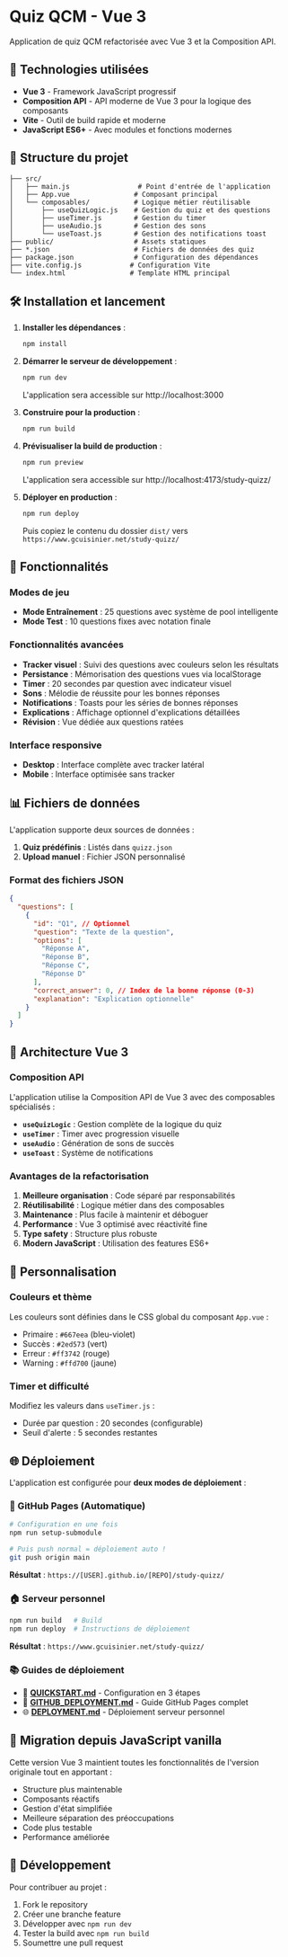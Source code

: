 # Quiz QCM - Vue 3

Application de quiz QCM refactorisée avec Vue 3 et la Composition API.

## 🚀 Technologies utilisées

- **Vue 3** - Framework JavaScript progressif
- **Composition API** - API moderne de Vue 3 pour la logique des composants
- **Vite** - Outil de build rapide et moderne
- **JavaScript ES6+** - Avec modules et fonctions modernes

## 📁 Structure du projet

```
├── src/
│   ├── main.js                 # Point d'entrée de l'application
│   ├── App.vue                # Composant principal
│   └── composables/           # Logique métier réutilisable
│       ├── useQuizLogic.js    # Gestion du quiz et des questions
│       ├── useTimer.js        # Gestion du timer
│       ├── useAudio.js        # Gestion des sons
│       └── useToast.js        # Gestion des notifications toast
├── public/                    # Assets statiques
├── *.json                     # Fichiers de données des quiz
├── package.json               # Configuration des dépendances
├── vite.config.js            # Configuration Vite
└── index.html                # Template HTML principal
```

## 🛠️ Installation et lancement

1. **Installer les dépendances** :
   ```bash
   npm install
   ```

2. **Démarrer le serveur de développement** :
   ```bash
   npm run dev
   ```
   L'application sera accessible sur http://localhost:3000

3. **Construire pour la production** :
   ```bash
   npm run build
   ```

4. **Prévisualiser la build de production** :
   ```bash
   npm run preview
   ```
   L'application sera accessible sur http://localhost:4173/study-quizz/

5. **Déployer en production** :
   ```bash
   npm run deploy
   ```
   Puis copiez le contenu du dossier `dist/` vers `https://www.gcuisinier.net/study-quizz/`

## 🎯 Fonctionnalités

### Modes de jeu
- **Mode Entraînement** : 25 questions avec système de pool intelligente
- **Mode Test** : 10 questions fixes avec notation finale

### Fonctionnalités avancées
- **Tracker visuel** : Suivi des questions avec couleurs selon les résultats
- **Persistance** : Mémorisation des questions vues via localStorage
- **Timer** : 20 secondes par question avec indicateur visuel
- **Sons** : Mélodie de réussite pour les bonnes réponses
- **Notifications** : Toasts pour les séries de bonnes réponses
- **Explications** : Affichage optionnel d'explications détaillées
- **Révision** : Vue dédiée aux questions ratées

### Interface responsive
- **Desktop** : Interface complète avec tracker latéral
- **Mobile** : Interface optimisée sans tracker

## 📊 Fichiers de données

L'application supporte deux sources de données :

1. **Quiz prédéfinis** : Listés dans `quizz.json`
2. **Upload manuel** : Fichier JSON personnalisé

### Format des fichiers JSON

```json
{
  "questions": [
    {
      "id": "Q1", // Optionnel
      "question": "Texte de la question",
      "options": [
        "Réponse A",
        "Réponse B",
        "Réponse C",
        "Réponse D"
      ],
      "correct_answer": 0, // Index de la bonne réponse (0-3)
      "explanation": "Explication optionnelle"
    }
  ]
}
```

## 🔧 Architecture Vue 3

### Composition API

L'application utilise la Composition API de Vue 3 avec des composables spécialisés :

- **`useQuizLogic`** : Gestion complète de la logique du quiz
- **`useTimer`** : Timer avec progression visuelle
- **`useAudio`** : Génération de sons de succès
- **`useToast`** : Système de notifications

### Avantages de la refactorisation

1. **Meilleure organisation** : Code séparé par responsabilités
2. **Réutilisabilité** : Logique métier dans des composables
3. **Maintenance** : Plus facile à maintenir et déboguer
4. **Performance** : Vue 3 optimisé avec réactivité fine
5. **Type safety** : Structure plus robuste
6. **Modern JavaScript** : Utilisation des features ES6+

## 🎨 Personnalisation

### Couleurs et thème
Les couleurs sont définies dans le CSS global du composant `App.vue` :
- Primaire : `#667eea` (bleu-violet)
- Succès : `#2ed573` (vert)
- Erreur : `#ff3742` (rouge)
- Warning : `#ffd700` (jaune)

### Timer et difficulté
Modifiez les valeurs dans `useTimer.js` :
- Durée par question : 20 secondes (configurable)
- Seuil d'alerte : 5 secondes restantes

## 🌐 Déploiement

L'application est configurée pour **deux modes de déploiement** :

### 🚀 GitHub Pages (Automatique)
```bash
# Configuration en une fois
npm run setup-submodule

# Puis push normal = déploiement auto !
git push origin main
```

**Résultat** : `https://[USER].github.io/[REPO]/study-quizz/`

### 🏠 Serveur personnel
```bash
npm run build   # Build
npm run deploy  # Instructions de déploiement
```

**Résultat** : `https://www.gcuisinier.net/study-quizz/`

### 📚 Guides de déploiement

- 🚀 **[QUICKSTART.md](./QUICKSTART.md)** - Configuration en 3 étapes
- 🔧 **[GITHUB_DEPLOYMENT.md](./GITHUB_DEPLOYMENT.md)** - Guide GitHub Pages complet  
- 🌐 **[DEPLOYMENT.md](./DEPLOYMENT.md)** - Déploiement serveur personnel

## 🚀 Migration depuis JavaScript vanilla

Cette version Vue 3 maintient toutes les fonctionnalités de l'version originale tout en apportant :

- Structure plus maintenable
- Composants réactifs
- Gestion d'état simplifiée
- Meilleure séparation des préoccupations
- Code plus testable
- Performance améliorée

## 📝 Développement

Pour contribuer au projet :

1. Fork le repository
2. Créer une branche feature
3. Développer avec `npm run dev`
4. Tester la build avec `npm run build`
5. Soumettre une pull request